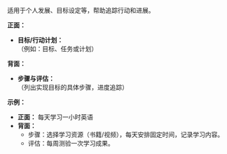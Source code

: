 
适用于个人发展、目标设定等，帮助追踪行动和进展。

**正面：**

- **目标/行动计划：**  
    （例如：目标、任务或计划）

**背面：**

- **步骤与评估：**  
    （列出实现目标的具体步骤，进度追踪）

**示例：**

- **正面：** 每天学习一小时英语
- **背面：**
    - 步骤：选择学习资源（书籍/视频），每天安排固定时间，记录学习内容。
    - 评估：每周测验一次学习成果。